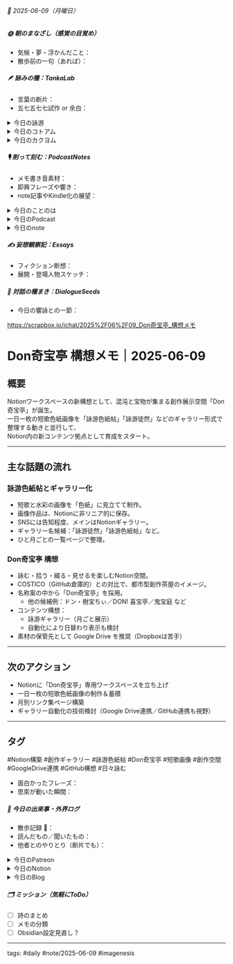 


###### 📅 2025-06-09（月曜日）


##### 🌞 朝のまなざし（感覚の目覚め）
- 気候・夢・浮かんだこと：
- 散歩前の一句（あれば）：

##### 🪶 詠みの種：TankaLab
- 言葉の断片：
- 五七五七七試作 or 余白：

<details>
<summary>今日の詠游</summary>

水彩｜H2O
滲むよなみずいろ淡く沁みるよな
四季彩々を筆にてなぞる

姉妹｜科属
なすトマトぴーまんパプリカとうがらし
じゃがいもすらもみななす家族

梅雨｜ひつじ雲
きたの空　さつき水無月　つゆ知らず
青葉あおそら　夕焼けくもよ

よ｜よきに
よき日々を　すごしています　ありがたく
よしなしごとも　どうぞよしなに

詠游四題　令和7年6月9日
つゆしらぬ
紫陽花しまいは　四葩かな
七変幻草　水彩がにあう

</details>
<details>
<summary>今日のコトアム</summary>


</details>
<details>
<summary>今日のカクヨム</summary>


</details>

##### 🎙 削って刻む：PodcastNotes
- メモ書き音素材：
- 即興フレーズや響き：
- note記事やKindle化の展望：

<details>
<summary>今日のことのは</summary>

🍃**ことのは｜9 June 2025**
**本日のアフタートーク［要約と目次］**
> 2025年6月8日のポッドキャストでは、AIとエディットの関係性やNotionを利用した情報の整理、ホームページ作成について語られています。また、「ことのはGalaxy」に関連する新しいコンテンツや、AIとの共同作業を通じた成長についても言及されています。（AI summary）
> **目次**
> [ポッドキャストの内容と新着情報](https://listen.style/p/radiocampus/lea8gbtp#chapter1)　[00:00](https://listen.style/p/radiocampus/lea8gbtp#chapter1)  
> [Notionの役割とことのはGalaxy](https://listen.style/p/radiocampus/lea8gbtp#chapter2)　[03:24](https://listen.style/p/radiocampus/lea8gbtp#chapter2)

**▷過去との葉**　[**ことのは｜9 June 2024**](https://listen.style/p/radiocampus/dlscynet)

🍁**ことのは｜6月8日(日)**
**毎日のblogつぶやき**
> はい、6月8日のブログつぶやきです。日曜日でした。
> 静かな日曜日でしたね。明日からまた工事がうるさくなるんでしょうか。
> 気温はやや低め23度までしか上がりませんでした。夜は12、3度まで下がるみたいですね。午前中、天気が良かったんですが、午後ちょっとだけ雨が降って、今また天気が回復してますね。
> 冬一郎くんは朝、公園散歩、結構ロング散歩でしたね。それから夕方はご近所をぐるぐる散歩。
> ポッドキャストは、声と字で書く日記、早起きは三文の徳、はじらぢさんでぃ、そして夕刊ことのは。以上ですね。
> あとnote記事を書きました。書きましたっていうか、AIくんが書くんですけど、最近ね。私のポッドキャストの文字起こしデータを参考にしながらAIくんが書いてくれるという、そんな記事をちょっと出し始めてます。これ面白いですね。
> やっぱりホモ・サピエンスは語り、AIが綴る、編集する。、、[…続きをblogで読む](https://jimt.hatenablog.com/entry/2025/06/09/111217#%E4%BB%8A%E6%97%A5%E3%81%AE%E3%81%A4%E3%81%B6%E3%82%84%E3%81%8D8-June-2025)

**新着Podcasts**
[**339 声to字de隔日記｜強いバレーとなんか妖怪とRSS１周年と860日前の一粒と675日前のビッグバンと夕刊な星とKOTONOHA Galaxyの話**](https://listen.style/p/cafe/cdwiy3ju)**｜**LISTEN
[**はじらぢさんでぃ #054 -振舞いのネットワーク- HRC season5**](https://listen.style/p/radiocampus/n4oninn6)｜LISTEN｜[Spotify](https://open.spotify.com/episode/44o7qSAzgTgm6VKpVBFsw1)
[**【早起きは三文の徳】人口減少江戸以前｜八｜水無月 2025 from Radiotalk**](https://listen.style/p/twilight/qlvsrtuh)**｜**LISTEN｜[Radiotalk](https://radiotalk.jp/talk/1317999)
[**ことのは｜8 June 2025**](https://listen.style/p/radiocampus/jjjexb6r)**｜**LISTEN｜[Patreon](https://www.patreon.com/posts/kotonoha-8-june-130970268)
[**blog****｜****8 June 2025**](https://listen.style/p/inmymind/pvfgbxff)**｜**LISTEN

</details>
<details>
<summary>今日のPodcast</summary>

[**【しゃべれるだけしゃべる】#0188 よしなしごとはどうぞよしなによろしくお願い申しあげますと言う話 from Radiotalk**](https://listen.style/p/twilight/ywidczh7)**｜**LISTEN｜[Radiotalk](https://radiotalk.jp/talk/1318445)
[**ことのは｜9 June 2025**](https://listen.style/p/radiocampus/lea8gbtp)**｜**LISTEN｜[Patreon](https://www.patreon.com/posts/kotonoha-9-june-131041203)
[**blog****｜****8 June 2025**](https://listen.style/p/inmymind/pvfgbxff)**｜**LISTEN

</details>
<details>
<summary>今日のnote</summary>

[**# GX000｜綴るAI、語るホモ・サピエンス**](https://note.com/takahashihajime/n/nc5e22d64c2c6)
[**個人化するホモ・サピエンスと、人口****3000****万の未来──「江戸以前」へ回帰する文明のゆくえ** **【****HosToAI****文藝** **#02****】**](https://note.com/takahashihajime/n/n198e9d9c064b)

</details>

##### ✍️ 妄想観察記：Essays
- フィクション断想：
- 展開・登場人物スケッチ：

##### 🌱 対話の種まき：DialogueSeeds
- 今日の響詠との一節：

https://scrapbox.io/ichat/2025%2F06%2F09_Don奇宝亭_構想メモ
# Don奇宝亭 構想メモ｜2025-06-09

## 概要
Notionワークスペースの新構想として、混沌と宝物が集まる創作展示空間「Don奇宝亭」が誕生。  
一日一枚の短歌色紙画像を「詠游色紙帖」「詠游徒然」などのギャラリー形式で整理する動きと並行して、  
Notion内の新コンテンツ拠点として育成をスタート。

---

## 主な話題の流れ

### 詠游色紙帖とギャラリー化
- 短歌と水彩の画像を「色紙」に見立てて制作。
- 画像作品は、Notionに非リニア的に保存。
- SNSには告知程度、メインはNotionギャラリー。
- ギャラリー名候補：「詠游徒然」「詠游色紙帖」など。
- ひと月ごとの一覧ページで整理。

### Don奇宝亭 構想
- 詠む・拾う・綴る・見せるを楽しむNotion空間。
- COSTICO（GitHub倉庫的）との対比で、都市型創作茶屋のイメージ。
- 名称案の中から「Don奇宝亭」を採用。
  - 他の候補例：ドン・樹宝ちぃ／DON! 喜宝亭／鬼宝庭 など
- コンテンツ構想：
  - 詠游ギャラリー（月ごと展示）
  - 自動化により日替わり表示も検討
- 素材の保管先として Google Drive を推奨（Dropboxは苦手）

---

## 次のアクション
- Notionに「Don奇宝亭」専用ワークスペースを立ち上げ
- 一日一枚の短歌色紙画像の制作＆蓄積
- 月別リンク集ページ構築
- ギャラリー自動化の技術検討（Google Drive連携／GitHub連携も視野）

---

## タグ
#Notion構築 #創作ギャラリー #詠游色紙帖 #Don奇宝亭 #短歌画像 #創作空間 #GoogleDrive連携 #GitHub構想 #日々詠む

- 面白かったフレーズ：
- 思索が動いた瞬間：

##### 📌 今日の出来事・外界ログ
- 散歩記録 🐾：
- 読んだもの／聞いたもの：
- 他者とのやりとり（断片でも）：

<details>
<summary>今日のPatreon</summary>


</details>
<details>
<summary>今日のNotion</summary>

[詠星0013｜R07/06/09](https://scented-spruce-382.notion.site/0013-R07-06-09-20bb4b68689181f3a9faeb1e7787e03e)
[介 -題 A log｜R07/06/09](https://www.notion.so/A-log-R07-06-09-20bb4b68689181b2b59ed4607a0f5726?source=copy_link)

</details>
<details>
<summary>今日のBlog</summary>

[綴るAI、語るホモ・サピエンス｜HosToAI文藝のススメ](https://jimt.hatenablog.com/entry/2025/06/09/204635)

</details>

##### 🗂 ミッション（気軽にToDo）
- [ ] 詩のまとめ
- [ ] メモの分類
- [ ] Obsidian設定見直し？

---
tags: #daily #note/2025-06-09 #imagenesis